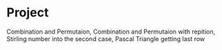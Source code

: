# Project
Combination and Permutaion, Combination and Permutaion with repition, Stirling number into the second case, Pascal Triangle getting last row
